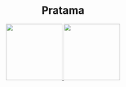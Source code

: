<div align="center">
  <h1>Pratama</h1>
</div>


<div align="center">
  <a href="https://github.com/pratamarizki22">
  <img height="150em" src="https://github-readme-stats.vercel.app/api/top-langs/?username=Pratamarizki22&layout=compact&langs_count=20&theme=dracula"/>
  <img height="150em" src="https://github-readme-stats.vercel.app/api?username=Pratamarizki22&show_icons=true&theme=dracula&include_all_commits=true&count_private=true"/>
</div>
